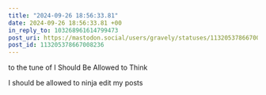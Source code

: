 ```yaml
---
title: "2024-09-26 18:56:33.81"
date: 2024-09-26 18:56:33.81 +00
in_reply_to: 103268961614799473
post_uri: https://mastodon.social/users/gravely/statuses/113205378667008236
post_id: 113205378667008236
---
```

to the tune of I Should Be Allowed to Think

I should be allowed to ninja edit my posts


